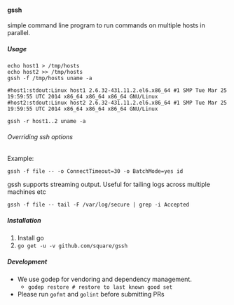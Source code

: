 #### gssh

simple command line program to run commands on multiple hosts in parallel.

##### Usage

```
echo host1 > /tmp/hosts
echo host2 >> /tmp/hosts
gssh -f /tmp/hosts uname -a

#host1:stdout:Linux host1 2.6.32-431.11.2.el6.x86_64 #1 SMP Tue Mar 25 19:59:55 UTC 2014 x86_64 x86_64 x86_64 GNU/Linux
#host2:stdout:Linux host2 2.6.32-431.11.2.el6.x86_64 #1 SMP Tue Mar 25 19:59:55 UTC 2014 x86_64 x86_64 x86_64 GNU/Linux
```

```
gssh -r host1..2 uname -a
```

###### Overriding ssh options

Example:

```
gssh -f file -- -o ConnectTimeout=30 -o BatchMode=yes id
```

gssh supports streaming output. Useful for tailing logs across multiple machines etc

```
gssh -f file -- tail -F /var/log/secure | grep -i Accepted
```

##### Installation

1. Install go
2. `go get -u -v github.com/square/gssh`

##### Development
* We use godep for vendoring and dependency management.
  * `godep restore # restore to last known good set`
* Please run `gofmt` and `golint` before submitting PRs
